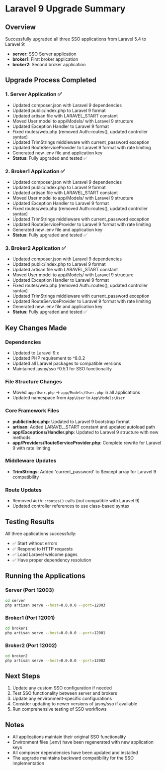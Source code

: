 # Laravel 9 Upgrade Summary

## Overview
Successfully upgraded all three SSO applications from Laravel 5.4 to Laravel 9:
- **server**: SSO Server application
- **broker1**: First broker application  
- **broker2**: Second broker application

## Upgrade Process Completed

### 1. Server Application ✅
- Updated composer.json with Laravel 9 dependencies
- Updated public/index.php to Laravel 9 format
- Updated artisan file with LARAVEL_START constant
- Moved User model to app/Models/ with Laravel 9 structure
- Updated Exception Handler to Laravel 9 format
- Fixed routes/web.php (removed Auth::routes(), updated controller syntax)
- Updated TrimStrings middleware with current_password exception
- Updated RouteServiceProvider to Laravel 9 format with rate limiting
- Generated new .env file and application key
- **Status**: Fully upgraded and tested ✅

### 2. Broker1 Application ✅
- Updated composer.json with Laravel 9 dependencies
- Updated public/index.php to Laravel 9 format
- Updated artisan file with LARAVEL_START constant
- Moved User model to app/Models/ with Laravel 9 structure
- Updated Exception Handler to Laravel 9 format
- Fixed routes/web.php (removed Auth::routes(), updated controller syntax)
- Updated TrimStrings middleware with current_password exception
- Updated RouteServiceProvider to Laravel 9 format with rate limiting
- Generated new .env file and application key
- **Status**: Fully upgraded and tested ✅

### 3. Broker2 Application ✅
- Updated composer.json with Laravel 9 dependencies
- Updated public/index.php to Laravel 9 format
- Updated artisan file with LARAVEL_START constant
- Moved User model to app/Models/ with Laravel 9 structure
- Updated Exception Handler to Laravel 9 format
- Fixed routes/web.php (removed Auth::routes(), updated controller syntax)
- Updated TrimStrings middleware with current_password exception
- Updated RouteServiceProvider to Laravel 9 format with rate limiting
- Generated new .env file and application key
- **Status**: Fully upgraded and tested ✅

## Key Changes Made

### Dependencies
- Updated to Laravel 9.x
- Updated PHP requirement to ^8.0.2
- Updated all Laravel packages to compatible versions
- Maintained jasny/sso ^0.5.1 for SSO functionality

### File Structure Changes
- Moved `app/User.php` → `app/Models/User.php` in all applications
- Updated namespace from `App\User` to `App\Models\User`

### Core Framework Files
- **public/index.php**: Updated to Laravel 9 bootstrap format
- **artisan**: Added LARAVEL_START constant and updated autoload path
- **app/Exceptions/Handler.php**: Updated to Laravel 9 structure with new methods
- **app/Providers/RouteServiceProvider.php**: Complete rewrite for Laravel 9 with rate limiting

### Middleware Updates
- **TrimStrings**: Added 'current_password' to $except array for Laravel 9 compatibility

### Route Updates
- Removed `Auth::routes()` calls (not compatible with Laravel 9)
- Updated controller references to use class-based syntax

## Testing Results
All three applications successfully:
- ✅ Start without errors
- ✅ Respond to HTTP requests
- ✅ Load Laravel welcome pages
- ✅ Have proper dependency resolution

## Running the Applications

### Server (Port 12003)
```bash
cd server
php artisan serve --host=0.0.0.0 --port=12003
```

### Broker1 (Port 12001)
```bash
cd broker1
php artisan serve --host=0.0.0.0 --port=12001
```

### Broker2 (Port 12002)
```bash
cd broker2
php artisan serve --host=0.0.0.0 --port=12002
```

## Next Steps
1. Update any custom SSO configuration if needed
2. Test SSO functionality between server and brokers
3. Update any environment-specific configurations
4. Consider updating to newer versions of jasny/sso if available
5. Run comprehensive testing of SSO workflows

## Notes
- All applications maintain their original SSO functionality
- Environment files (.env) have been regenerated with new application keys
- All composer dependencies have been updated and installed
- The upgrade maintains backward compatibility for the SSO implementation